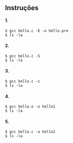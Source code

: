 ## Instruções
#### 1.
```
$ gcc hello.c -E -o hello.pre
$ ls -la
```

#### 2.
```
$ gcc hello.c -S
$ ls -la
```

#### 3.
```
$ gcc hello.c -c
$ ls -la
```
#### 4.
```
$ gcc hello.o -o hello1
$ ls -la
```

#### 5.
```
$ gcc hello.c -o hello2
$ ls -la
```

